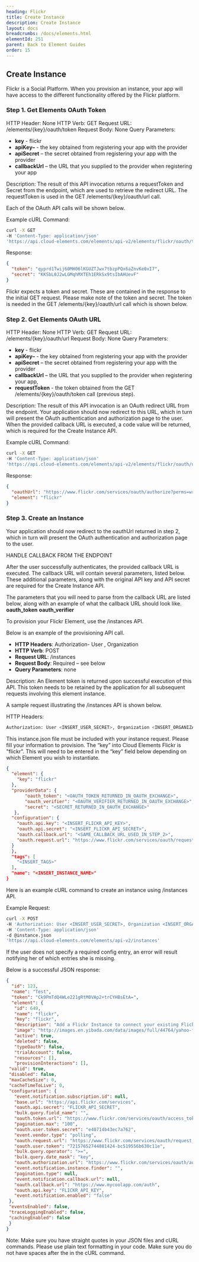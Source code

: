 ```yaml
---
heading: Flickr
title: Create Instance
description: Create Instance
layout: docs
breadcrumbs: /docs/elements.html
elementId: 251
parent: Back to Element Guides
order: 15
---
```


## Create Instance

Flickr is a Social Platform. When you provision an instance, your app will have access to the different functionality offered by the Flickr platform.

### Step 1. Get Elements OAuth Token

HTTP Header: None
HTTP Verb: GET
Request URL: /elements/{key}/oauth/token
Request Body: None
Query Parameters:

* __key__ - flickr
* __apiKey–__ - the key obtained from registering your app with the provider
* __apiSecret__ – the secret obtained from registering your app with the provider
* __callbackUrl__ – the URL that you supplied to the provider when registering your app

Description: The result of this API invocation returns a requestToken and Secret from the endpoint, which are used to retrieve the redirect URL.  The requestToken is used in the GET /elements/{key}/oauth/url call.

Each of the OAuth API calls will be shown below.

Example cURL Command:

```bash
curl -X GET
-H 'Content-Type: application/json'
'https://api.cloud-elements.com/elements/api-v2/elements/flickr/oauth/token?apiKey=insert_fake_api_key&apiSecret=insert_fake_api_secret&callbackUrl=https://www.mycoolapp.com/auth'
```

Response:

```json
{
  "token": "qyprd1Twij60MH06lKGUZTJwx7tbzpPQx6aZnvKe0xI7",
  "secret": "KKSbL0J2wLGMqhMXTEh1ERkSx9tsIbAHUevF"
}
```

Flickr expects a token and secret. These are contained in the response to the initial GET request. Please make note of the token and secret. The token is needed in the GET /elements/{key}/oauth/url call which is shown below.

### Step 2. Get Elements OAuth URL

HTTP Header: None
HTTP Verb: GET
Request URL: /elements/{key}/oauth/url
Request Body: None
Query Parameters:

* __key__ - flickr
* __apiKey–__ - the key obtained from registering your app with the provider
* __apiSecret__ – the secret obtained from registering your app with the provider
* __callbackUrl__ – the URL that you supplied to the provider when registering your app,
* __requestToken__ - the token obtained from the GET /elements/{key}/oauth/token call (previous step).

Description: The result of this API invocation is an OAuth redirect URL from the endpoint. Your application should now redirect to this URL, which in turn will present the OAuth authentication and authorization page to the user. When the provided callback URL is executed, a code value will be returned, which is required for the Create Instance API.

Example cURL Command:

```bash
curl -X GET
-H 'Content-Type: application/json'
'https://api.cloud-elements.com/elements/api-v2/elements/flickr/oauth/url?apiKey=insert_fake_api_key&apiSecret=insert_fake_api_secret&callbackUrl=https://www.mycoolapp.com/auth&requestToken=insert_fake_request_token&state=flickr'

```

Response:

```json
{
  "oauthUrl": "https://www.flickr.com/services/oauth/authorize?perms=write&oauth_token=insert_fake_oauth_token&oauth_callback=http%3A%2F%2Fwww.mycoolapp.com%2Fauth%3Fstate%3Dflickr",
  "element": "flickr"
}
```

### Step 3. Create an Instance

Your application should now redirect to the oauthUrl returned in step 2, which in turn will present the OAuth authentication and authorization page to the user.

HANDLE CALLBACK FROM THE ENDPOINT

After the user successfully authenticates, the provided callback URL is executed. The callback URL will contain several parameters, listed below.  These additional parameters, along with the original API key and API secret are required for the Create Instance API.

The parameters that you will need to parse from the callback URL are listed below, along with an example of what the callback URL should look like.
__oauth_token__
__oauth_verifier__

To provision your Flickr Element, use the /instances API.

Below is an example of the provisioning API call.

* __HTTP Headers__: Authorization- User <user secret>, Organization <organization secret>
* __HTTP Verb__: POST
* __Request URL__: /instances
* __Request Body__: Required – see below
* __Query Parameters__: none

Description: An Element token is returned upon successful execution of this API. This token needs to be retained by the application for all subsequent requests involving this element instance.

A sample request illustrating the /instances API is shown below.

HTTP Headers:

```bash
Authorization: User <INSERT_USER_SECRET>, Organization <INSERT_ORGANIZATION_SECRET>

```
This instance.json file must be included with your instance request.  Please fill your information to provision.  The “key” into Cloud Elements Flickr is "flickr".  This will need to be entered in the “key” field below depending on which Element you wish to instantiate.

```json
{
  "element": {
    "key": "flickr"
  },
  "providerData": {
       "oauth_token": "<OAUTH_TOKEN_RETURNED_IN_OAUTH_EXCHANGE>",
       "oauth_verifier": "<OAUTH_VERIFIER_RETURNED_IN_OAUTH_EXCHANGE>",
       "secret": "<SECRET_RETURNED_IN_OAUTH_EXCHANGE>"
   },
  "configuration": {
    "oauth.api.key": "<INSERT_FLICKR_API_KEY>",
    "oauth.api.secret": "<INSERT_FLICKR_API_SECRET>",
    "oauth.callback.url": "<SAME_CALLBACK_URL_USED_IN_STEP_2>",
    "oauth.request.url": "https://www.flickr.com/services/oauth/request_token"
  }
  },
  "tags": [
    "<INSERT_TAGS>"
  ],
  "name": "<INSERT_INSTANCE_NAME>"
}
```

Here is an example cURL command to create an instance using /instances API.

Example Request:

```bash
curl -X POST
-H 'Authorization: User <INSERT_USER_SECRET>, Organization <INSERT_ORGANIZATION_SECRET>'
-H 'Content-Type: application/json'
-d @instance.json
'https://api.cloud-elements.com/elements/api-v2/instances'
```

If the user does not specify a required config entry, an error will result notifying her of which entries she is missing.

Below is a successful JSON response:

```json
{
  "id": 123,
  "name": "Test",
  "token": "Ck9PmTdQ4WLe221gRtM0VAp2+trCYHBsEtA=",
  "element": {
   "id": 649,
   "name": "flickr",
   "key": "flickr",
   "description": "Add a Flickr Instance to connect your existing Flickr account to the Cloud Storage and Documents Hub, allowing you to manage photos and albums. You will need your Flickr account information to add an instance.",
   "image": "http://images.en.yibada.com/data/images/full/44764/yahoo-flickr-logo.jpg",
   "active": true,
   "deleted": false,
   "typeOauth": false,
   "trialAccount": false,
   "resources": [],
   "provisionInteractions": [],
 "valid": true,
 "disabled": false,
 "maxCacheSize": 0,
 "cacheTimeToLive": 0,
 "configuration": {
   "event.notification.subscription.id": null,
   "base.url": "https://api.flickr.com/services",
   "oauth.api.secret": "FLICKR_API_SECRET",
   "bulk.query.field_name": "",
   "oauth.token.url": "https://www.flickr.com/services/oauth/access_token",
   "pagination.max": "100",
   "oauth.user.token.secret": "e40714b43ec7a762",
   "event.vendor.type": "polling",
   "oauth.request.url": "https://www.flickr.com/services/oauth/request_token",
   "oauth.user.token": "72157652744881424-bc519556b630c11e",
   "bulk.query.operator": ">=",
   "bulk.query.date_mask": "key",
   "oauth.authorization.url": "https://www.flickr.com/services/oauth/authorize?perms=write",
   "event.notification.instance.finder": "",
   "pagination.type": null,
   "event.notification.callback.url": null,
   "oauth.callback.url": "https://www.mycoolapp.com/auth",
   "oauth.api.key": "FLICKR_API_KEY",
   "event.notification.enabled": "false"
 },
 "eventsEnabled": false,
 "traceLoggingEnabled": false,
 "cachingEnabled": false
 }
}
```

Note:  Make sure you have straight quotes in your JSON files and cURL commands.  Please use plain text formatting in your code.  Make sure you do not have spaces after the in the cURL command.
